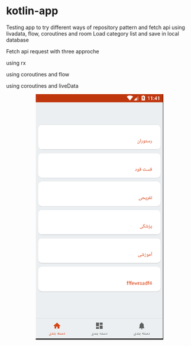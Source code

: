 # kotlin-app
Testing app to try different ways of repository pattern and fetch api using livadata, flow, coroutines and room
Load category list and save in local database

Fetch api request with three approche
<p>
  using rx
</p>
<p>
  using coroutines and flow
</p>
<p>
  using coroutines and liveData
</p>

 <p align="center">
  <img src="https://github.com/erfanegtfi/kotlin-app/blob/master/art/Capture.PNG" title="kotlin app">
</p>
